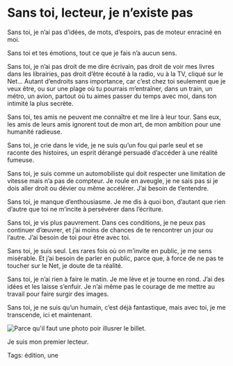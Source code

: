 # Sans toi, lecteur, je n’existe pas

Sans toi, je n’ai pas d’idées, de mots, d’espoirs, pas de moteur enraciné en moi.

Sans toi et tes émotions, tout ce que je fais n’a aucun sens.

Sans toi, je n’ai pas droit de me dire écrivain, pas droit de voir mes livres dans les librairies, pas droit d’être écouté à la radio, vu à la TV, cliqué sur le Net… Autant d’endroits sans importance, car c’est chez toi seulement que je veux être, ou sur une plage où tu pourrais m’entraîner, dans un train, un métro, un avion, partout où tu aimes passer du temps avec moi, dans ton intimité la plus secrète.

Sans toi, tes amis ne peuvent me connaître et me lire à leur tour. Sans eux, les amis de leurs amis ignorent tout de mon art, de mon ambition pour une humanité radieuse.

Sans toi, je crie dans le vide, je ne suis qu’un fou qui parle seul et se raconte des histoires, un esprit dérangé persuadé d’accéder à une réalité fumeuse.

Sans toi, je suis comme un automobiliste qui doit respecter une limitation de vitesse mais n’a pas de compteur. Je roule en aveugle, je ne sais pas si je dois aller droit ou dévier ou même accélérer. J’ai besoin de t’entendre.

Sans toi, je manque d’enthousiasme. Je me dis à quoi bon, d’autant que rien d’autre que toi ne m’incite à persévérer dans l’écriture.

Sans toi, je vis plus pauvrement. Dans ces conditions, je ne peux pas continuer d’œuvrer, et j’ai moins de chances de te rencontrer un jour ou l’autre. J’ai besoin de toi pour être avec toi.

Sans toi, je suis seul. Les rares fois où on m’invite en public, je me sens misérable. Et j’ai besoin de parler en public, parce que, à force de ne pas te toucher sur le Net, je doute de ta réalité.

Sans toi, je n’ai rien à faire le matin. Je me lève et je tourne en rond. J’ai des idées et les laisse s’enfuir. Je n’ai même pas le courage de me mettre au travail pour faire surgir des images.

Sans toi, je ne suis qu’un humain, c’est déjà fantastique, mais avec toi, je me transcende, ici et maintenant.

![Parce qu'il faut une photo poir illusrer le billet.](http://blog.tcrouzet.comhttps://tcrouzet.com/images_tc/2014/09/auteur.jpg)

Je suis mon premier lecteur.



Tags: édition, une